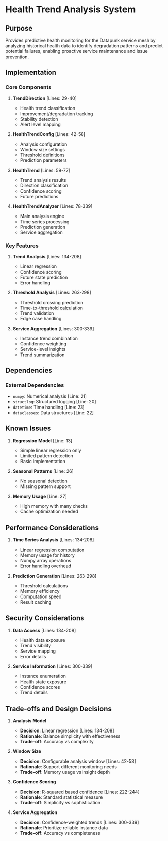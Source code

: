 # Health Trend Analysis System

## Purpose

Provides predictive health monitoring for the Datapunk service mesh by analyzing historical health data to identify degradation patterns and predict potential failures, enabling proactive service maintenance and issue prevention.

## Implementation

### Core Components

1. **TrendDirection** [Lines: 29-40]

   - Health trend classification
   - Improvement/degradation tracking
   - Stability detection
   - Alert level mapping

2. **HealthTrendConfig** [Lines: 42-58]

   - Analysis configuration
   - Window size settings
   - Threshold definitions
   - Prediction parameters

3. **HealthTrend** [Lines: 59-77]

   - Trend analysis results
   - Direction classification
   - Confidence scoring
   - Future predictions

4. **HealthTrendAnalyzer** [Lines: 78-339]
   - Main analysis engine
   - Time series processing
   - Prediction generation
   - Service aggregation

### Key Features

1. **Trend Analysis** [Lines: 134-208]

   - Linear regression
   - Confidence scoring
   - Future state prediction
   - Error handling

2. **Threshold Analysis** [Lines: 263-298]

   - Threshold crossing prediction
   - Time-to-threshold calculation
   - Trend validation
   - Edge case handling

3. **Service Aggregation** [Lines: 300-339]
   - Instance trend combination
   - Confidence weighting
   - Service-level insights
   - Trend summarization

## Dependencies

### External Dependencies

- `numpy`: Numerical analysis [Line: 21]
- `structlog`: Structured logging [Line: 20]
- `datetime`: Time handling [Line: 23]
- `dataclasses`: Data structures [Line: 22]

## Known Issues

1. **Regression Model** [Line: 13]

   - Simple linear regression only
   - Limited pattern detection
   - Basic implementation

2. **Seasonal Patterns** [Line: 26]

   - No seasonal detection
   - Missing pattern support

3. **Memory Usage** [Line: 27]
   - High memory with many checks
   - Cache optimization needed

## Performance Considerations

1. **Time Series Analysis** [Lines: 134-208]

   - Linear regression computation
   - Memory usage for history
   - Numpy array operations
   - Error handling overhead

2. **Prediction Generation** [Lines: 263-298]
   - Threshold calculations
   - Memory efficiency
   - Computation speed
   - Result caching

## Security Considerations

1. **Data Access** [Lines: 134-208]

   - Health data exposure
   - Trend visibility
   - Service mapping
   - Error details

2. **Service Information** [Lines: 300-339]
   - Instance enumeration
   - Health state exposure
   - Confidence scores
   - Trend details

## Trade-offs and Design Decisions

1. **Analysis Model**

   - **Decision**: Linear regression [Lines: 134-208]
   - **Rationale**: Balance simplicity with effectiveness
   - **Trade-off**: Accuracy vs complexity

2. **Window Size**

   - **Decision**: Configurable analysis window [Lines: 42-58]
   - **Rationale**: Support different monitoring needs
   - **Trade-off**: Memory usage vs insight depth

3. **Confidence Scoring**

   - **Decision**: R-squared based confidence [Lines: 222-244]
   - **Rationale**: Standard statistical measure
   - **Trade-off**: Simplicity vs sophistication

4. **Service Aggregation**
   - **Decision**: Confidence-weighted trends [Lines: 300-339]
   - **Rationale**: Prioritize reliable instance data
   - **Trade-off**: Accuracy vs completeness

